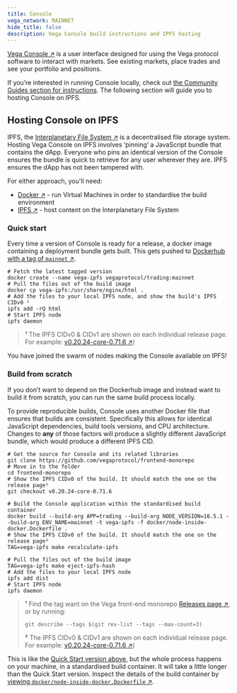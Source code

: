 ```yaml
---
title: Console
vega_network: MAINNET
hide_title: false
description: Vega Console build instructions and IPFS hosting
---
```

[Vega Console ↗](https://console.vega.xyz) is a user interface designed for using the Vega protocol software to interact with markets. See existing markets, place trades and see your portfolio and positions.

If you’re interested in running Console locally, check out [the Community Guides section for instructions](../tutorials/community-created#self-hosting-console). The following section will guide you to hosting Console on IPFS.

## Hosting Console on IPFS
IPFS, the [Interplanetary File System ↗](https://ipfs.tech) is a decentralised file storage system. Hosting Vega Console on IPFS involves ‘pinning’ a JavaScript bundle that contains the dApp. Everyone who pins an identical version of the Console ensures the bundle is quick to retrieve for any user wherever they are. IPFS ensures the dApp has not been tampered with.

For either approach, you'll need:
- [Docker ↗](https://docs.docker.com/engine/install/) - run Virtual Machines in order to standardise the build environment
- [IPFS ↗](https://docs.ipfs.tech/install/) - host content on the Interplanetary File System

### Quick start

Every time a version of Console is ready for a release, a docker image containing a deployment bundle gets built. This gets pushed to [Dockerhub with a tag of `mainnet` ↗](https://hub.docker.com/r/vegaprotocol/trading/tags?page=1&name=mainnet).

```shell
# Fetch the latest tagged version
docker create --name vega-ipfs vegaprotocol/trading:mainnet
# Pull the files out of the build image
docker cp vega-ipfs:/usr/share/nginx/html .
# Add the files to your local IPFS node, and show the build's IPFS CIDv0 ¹
ipfs add -rQ html
# Start IPFS node
ipfs daemon
```
> **¹**  The IPFS CIDv0 & CIDv1 are shown on each individual release page. For example: [v0.20.24-core-0.71.6 ↗](https://github.com/vegaprotocol/frontend-monorepo/releases/tag/v0.20.24-core-0.71.6))

You have joined the swarm of nodes making the Console available on IPFS!

### Build from scratch

If you don’t want to depend on the Dockerhub image and instead want to build it from scratch, you can run the same build process locally. 

To provide reproducible builds, Console uses another Docker file that ensures that builds are consistent. Specifically this allows for identical JavaScript dependencies, build tools versions, and CPU architecture. Changes to **any** of those factors will produce a slightly different JavaScript bundle, which would produce a different IPFS CID.

```shell
# Get the source for Console and its related libraries
git clone https://github.com/vegaprotocol/frontend-monorepo
# Move in to the folder
cd frontend-monorepo
# Show the IPFS CIDv0 of the build. It should match the one on the release page¹
git checkout v0.20.24-core-0.71.6

# Build the Console application within the standardised build container 
docker build --build-arg APP=trading --build-arg NODE_VERSION=16.5.1 --build-arg ENV_NAME=mainnet -t vega-ipfs -f docker/node-inside-docker.Dockerfile .
# Show the IPFS CIDv0 of the build. It should match the one on the release page²
TAG=vega-ipfs make recalculate-ipfs

# Pull the files out of the build image
TAG=vega-ipfs make eject-ipfs-hash
# Add the files to your local IPFS node
ipfs add dist
# Start IPFS node
ipfs daemon
```

> **¹**  Find the tag want on the Vega front-end monorepo [Releases page ↗](https://github.com/vegaprotocol/frontend-monorepo/releases), or by running:
> ```shell
> git describe --tags $(git rev-list --tags --max-count=3)
> ```
> 
> **²**  The IPFS CIDv0 & CIDv1 are shown on each individual release page. For example: [v0.20.24-core-0.71.6 ↗](https://github.com/vegaprotocol/frontend-monorepo/releases/tag/v0.20.24-core-0.71.6))

This is like the [Quick Start version above](#quick-start), but the whole process happens on your machine, in a standardised build container. It will take a little longer than the Quick Start version. Inspect the details of the build container by [viewing `docker/node-inside-docker.Dockerfile` ↗](https://github.com/vegaprotocol/frontend-monorepo/blob/develop/docker/node-inside-docker.Dockerfile).
